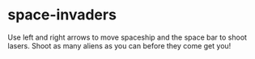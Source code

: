 # space-invaders

Use left and right arrows to move spaceship and the space bar to shoot lasers. Shoot as many aliens as you can before they come get you!
